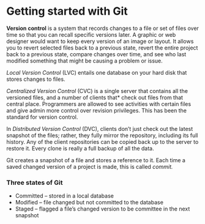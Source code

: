 # Getting started with Git

**Version control** is a system that records changes to a file or set of files over time so that you can recall specific versions later. A graphic or web designer would want to keep every version of an image or layout. It allows you to revert selected files back to a previous state, revert the entire project back to a previous state, compare changes over time, and see who last modified something that might be causing a problem or issue.

*Local Version Control* (LVC) entails one database on your hard disk that stores changes to files.

*Centralized Version Control* (CVC) is a single server that contains all the versioned files, and a number of clients that* check out files from that central place. Programmers are allowed to see activities with certain files and give admin more control over revision privileges. This has been the standard for version control.

In *Distributed Version Control* (DVC), clients don’t just check out the latest snapshot of the files; rather, they fully mirror the repository, including its full history. Any of the client repositories can be copied back up to the server to restore it. Every clone is really a full backup of all the data.

Git creates a snapshot of a file and stores a reference to it. Each time a saved changed version of a project is made, this is called *commit.* 

### Three states of Git
+ Committed – stored in a local database
+ Modified – file changed but not committed to the database	
+ Staged – flagged a file’s changed version to be committee in the next snapshot


